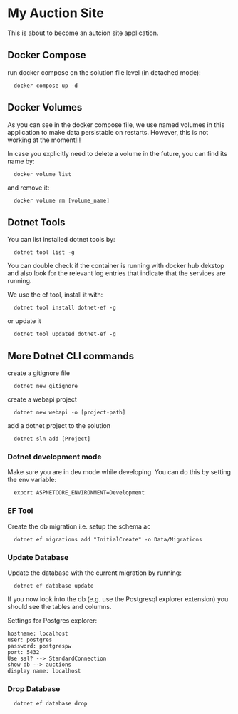 # My Auction Site

This is about to become an autcion site application.

## Docker Compose

run docker compose on the solution file level (in detached mode):

```
  docker compose up -d
```

## Docker Volumes

As you can see in the docker compose file, we use named volumes in this application to make data persistable on restarts. However, this is not working at the moment!!!

In case you explicitly need to delete a volume in the future, you can find its name by:

```
  docker volume list
```

and remove it:

```
  docker volume rm [volume_name]
```

## Dotnet Tools

You can list installed dotnet tools by:

```
  dotnet tool list -g
```

You can double check if the container is running with docker hub dekstop and also look for the relevant log entries that indicate that the services are running.

We use the ef tool, install it with:

```
  dotnet tool install dotnet-ef -g
```

or update it

```
  dotnet tool updated dotnet-ef -g
```

## More Dotnet CLI commands

create a gitignore file

```
  dotnet new gitignore
```

create a webapi project

```
  dotnet new webapi -o [project-path]
```

add a dotnet project to the solution

```
  dotnet sln add [Project]
```

### Dotnet development mode

Make sure you are in dev mode while developing. You can do this by setting the env variable:

```
  export ASPNETCORE_ENVIRONMENT=Development
```

### EF Tool

Create the db migration i.e. setup the schema ac

```
  dotnet ef migrations add "InitialCreate" -o Data/Migrations
```

### Update Database

Update the database with the current migration by running:

```
  dotnet ef database update
```

If you now look into the db (e.g. use the Postgresql explorer extension) you should see the tables and columns.

Settings for Postgres explorer:

```
hostname: localhost
user: postgres
password: postgrespw
port: 5432
Use ssl? --> StandardConnection
show db --> auctions
display name: localhost
```

### Drop Database

```
  dotnet ef database drop
```
